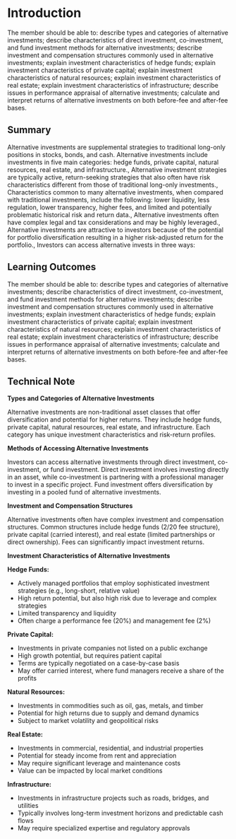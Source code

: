 # Introduction

The member should be able to: describe types and categories of alternative investments; describe characteristics of direct investment, co-investment, and fund investment methods for alternative investments; describe investment and compensation structures commonly used in alternative investments; explain investment characteristics of hedge funds; explain investment characteristics of private capital; explain investment characteristics of natural resources; explain investment characteristics of real estate; explain investment characteristics of infrastructure; describe issues in performance appraisal of alternative investments; calculate and interpret returns of alternative investments on both before-fee and after-fee bases.

## Summary

Alternative investments are supplemental strategies to traditional long-only positions in stocks, bonds, and cash. Alternative investments include investments in five main categories: hedge funds, private capital, natural resources, real estate, and infrastructure., Alternative investment strategies are typically active, return-seeking strategies that also often have risk characteristics different from those of traditional long-only investments., Characteristics common to many alternative investments, when compared with traditional investments, include the following: lower liquidity, less regulation, lower transparency, higher fees, and limited and potentially problematic historical risk and return data., Alternative investments often have complex legal and tax considerations and may be highly leveraged., Alternative investments are attractive to investors because of the potential for portfolio diversification resulting in a higher risk-adjusted return for the portfolio., Investors can access alternative invests in three ways:

## Learning Outcomes

The member should be able to: describe types and categories of alternative investments; describe characteristics of direct investment, co-investment, and fund investment methods for alternative investments; describe investment and compensation structures commonly used in alternative investments; explain investment characteristics of hedge funds; explain investment characteristics of private capital; explain investment characteristics of natural resources; explain investment characteristics of real estate; explain investment characteristics of infrastructure; describe issues in performance appraisal of alternative investments; calculate and interpret returns of alternative investments on both before-fee and after-fee bases.

## Technical Note

**Types and Categories of Alternative Investments**

Alternative investments are non-traditional asset classes that offer diversification and potential for higher returns. They include hedge funds, private capital, natural resources, real estate, and infrastructure. Each category has unique investment characteristics and risk-return profiles.

**Methods of Accessing Alternative Investments**

Investors can access alternative investments through direct investment, co-investment, or fund investment. Direct investment involves investing directly in an asset, while co-investment is partnering with a professional manager to invest in a specific project. Fund investment offers diversification by investing in a pooled fund of alternative investments.

**Investment and Compensation Structures**

Alternative investments often have complex investment and compensation structures. Common structures include hedge funds (2/20 fee structure), private capital (carried interest), and real estate (limited partnerships or direct ownership). Fees can significantly impact investment returns.

**Investment Characteristics of Alternative Investments**

**Hedge Funds:**
* Actively managed portfolios that employ sophisticated investment strategies (e.g., long-short, relative value)
* High return potential, but also high risk due to leverage and complex strategies
* Limited transparency and liquidity
* Often charge a performance fee (20%) and management fee (2%)

**Private Capital:**
* Investments in private companies not listed on a public exchange
* High growth potential, but requires patient capital
* Terms are typically negotiated on a case-by-case basis
* May offer carried interest, where fund managers receive a share of the profits

**Natural Resources:**
* Investments in commodities such as oil, gas, metals, and timber
* Potential for high returns due to supply and demand dynamics
* Subject to market volatility and geopolitical risks

**Real Estate:**
* Investments in commercial, residential, and industrial properties
* Potential for steady income from rent and appreciation
* May require significant leverage and maintenance costs
* Value can be impacted by local market conditions

**Infrastructure:**
* Investments in infrastructure projects such as roads, bridges, and utilities
* Typically involves long-term investment horizons and predictable cash flows
* May require specialized expertise and regulatory approvals
